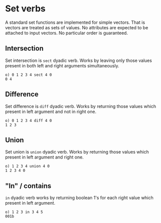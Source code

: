 # Set verbs 

A standard set functions are implemented for simple vectors. That is vectors are treated as sets of values. No attributes are expected to be attached to input vectors. No particular order is guaranteed.

## Intersection
Set intersection is ```sect``` dyadic verb. Works by leaving only those values present in both left and right arguments simultaneously.
```o
o) 0 1 2 3 4 sect 4 0
0 4
```

## Difference 
Set difference is ```diff``` dyadic verb. Works by returning those values which present in left argument and not in right one.
```o
o) 0 1 2 3 4 diff 4 0
1 2 3
```

## Union
Set union is ```union``` dyadic verb. Works by returning those values which present in left argument and right one.
```o
o) 1 2 3 4 union 4 0
1 2 3 4 0
```

## "In" / contains
```in``` dyadic verb works by returning boolean 1's for each right value which present in left argument.
```o
o) 1 2 3 in 3 4 5
001b
```
